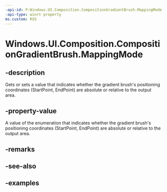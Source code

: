 ```yaml
---
-api-id: P:Windows.UI.Composition.CompositionGradientBrush.MappingMode
-api-type: winrt property
ms.custom: RS5
---
```


<!-- Property syntax.
public CompositionMappingMode MappingMode { get;  set; }
-->

# Windows.UI.Composition.CompositionGradientBrush.MappingMode

## -description

Gets or sets a value that indicates whether the gradient brush's positioning coordinates (StartPoint, EndPoint) are absolute or relative to the output area.

## -property-value

A value of the enumeration that indicates whether the gradient brush's positioning coordinates (StartPoint, EndPoint) are absolute or relative to the output area.

## -remarks

## -see-also

## -examples

